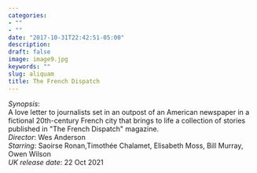 ```yaml
---
categories:
- ""
- ""
date: "2017-10-31T22:42:51-05:00"
description: 
draft: false
image: image9.jpg
keywords: ""
slug: aliquam
title: The French Dispatch
---
```


*Synopsis*:  
A love letter to journalists set in an outpost of an American newspaper in a fictional 20th-century French city that brings to life a collection of stories published in "The French Dispatch" magazine.  
*Director*: Wes Anderson  
*Starring*: Saoirse Ronan,Timothée Chalamet, Elisabeth Moss, Bill Murray, Owen Wilson  
*UK release date*: 22 Oct 2021  